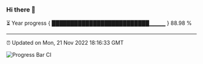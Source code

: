 ### Hi there 👋

⏳ Year progress { ██████████████████████████▁▁▁▁ } 88.98 %

---

⏰ Updated on Mon, 21 Nov 2022 18:16:33 GMT

![Progress Bar CI](https://github.com/liununu/liununu/workflows/Progress%20Bar%20CI/badge.svg)
